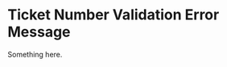 [title]: # (Ticket Number Validation Error Message)
[tags]: # (XXX)
[priority]: # (6027)
# Ticket Number Validation Error Message
Something here.
